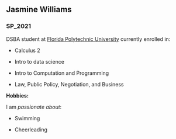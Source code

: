 ## Jasmine Williams

### SP_2021 

DSBA student at [Florida Polytechnic University](https://www.floridapoly.edu) currently enrolled in: 

- Calculus 2

- Intro to data science

- Intro to Computation and Programming

- Law, Public Policy, Negotiation, and Business

**Hobbies:**

I am _passionate about_: 

- Swimming

- Cheerleading


